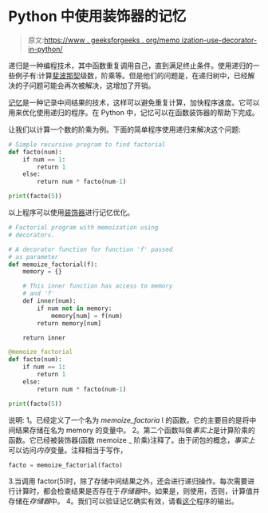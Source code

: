 # Python 中使用装饰器的记忆

> 原文:[https://www . geeksforgeeks . org/memo ization-use-decorator-in-python/](https://www.geeksforgeeks.org/memoization-using-decorators-in-python/)

递归是一种编程技术，其中函数重复调用自己，直到满足终止条件。使用递归的一些例子有:计算[斐波那契](https://www.geeksforgeeks.org/program-for-nth-fibonacci-number/)级数，阶乘等。但是他们的问题是，在递归树中，已经解决的子问题可能会再次被解决，这增加了开销。

[记忆](https://www.geeksforgeeks.org/memoization-1d-2d-and-3d/)是一种记录中间结果的技术，这样可以避免重复计算，加快程序速度。它可以用来优化使用递归的程序。在 Python 中，记忆可以在函数装饰器的帮助下完成。

让我们以计算一个数的阶乘为例。下面的简单程序使用递归来解决这个问题:

```py
# Simple recursive program to find factorial
def facto(num):
    if num == 1:
        return 1
    else:
        return num * facto(num-1)

print(facto(5))
```

以上程序可以使用[装饰器](https://www.geeksforgeeks.org/function-decorators-in-python-set-1-introduction/)进行记忆优化。

```py
# Factorial program with memoization using
# decorators.

# A decorator function for function 'f' passed
# as parameter
def memoize_factorial(f):
    memory = {}

    # This inner function has access to memory
    # and 'f'
    def inner(num):
        if num not in memory:         
            memory[num] = f(num)
        return memory[num]

    return inner

@memoize_factorial
def facto(num):
    if num == 1:
        return 1
    else:
        return num * facto(num-1)

print(facto(5))
```

说明:
1。已经定义了一个名为 *memoize_factoria* l 的函数。它的主要目的是将中间结果存储在名为 memory 的变量中。
2。第二个函数叫做*事实上*是计算阶乘的函数。它已经被装饰器(函数 memoize _ 阶乘)注释了。由于闭包的概念，*事实上*可以访问*内存*变量。注释相当于写作，

```py
facto = memoize_factorial(facto)

```

3.当调用 factor(5)时，除了存储中间结果之外，还会进行递归操作。每次需要进行计算时，都会检查结果是否存在于*存储器*中。如果是，则使用，否则，计算值并存储在*存储器*中。
4。我们可以验证记忆确实有效，请看[这个](https://ide.geeksforgeeks.org/5DjCwox4B9)程序的输出。